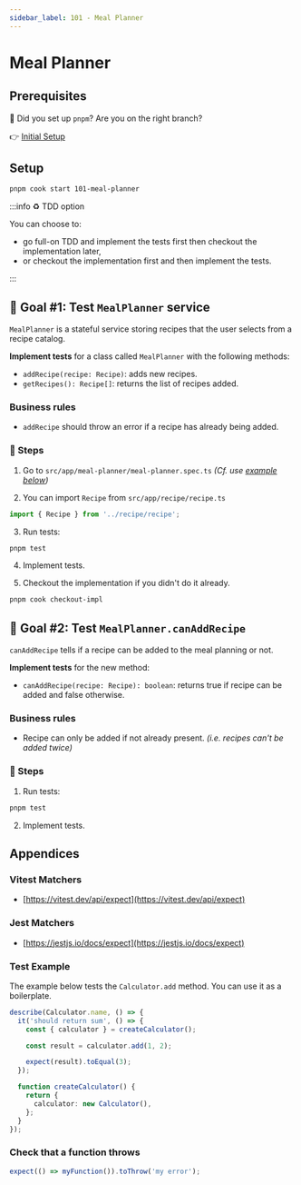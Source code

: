 ```yaml
---
sidebar_label: 101 - Meal Planner
---
```


# Meal Planner

## Prerequisites

🚨 Did you set up `pnpm`? Are you on the right branch?

👉 [Initial Setup](./000-setup.md)

## Setup

```sh
pnpm cook start 101-meal-planner
```

:::info ♻️ TDD option

You can choose to:

- go full-on TDD and implement the tests first then checkout the implementation later,
- or checkout the implementation first and then implement the tests.

:::

## 🎯 Goal #1: Test `MealPlanner` service

`MealPlanner` is a stateful service storing recipes that the user selects from a recipe catalog.

**Implement tests** for a class called `MealPlanner` with the following methods:

- `addRecipe(recipe: Recipe)`: adds new recipes.
- `getRecipes(): Recipe[]`: returns the list of recipes added.

### Business rules

- `addRecipe` should throw an error if a recipe has already being added.

### 📝 Steps

1. Go to `src/app/meal-planner/meal-planner.spec.ts` _(Cf. use [example below](#test-example))_

2. You can import `Recipe` from `src/app/recipe/recipe.ts`

```ts
import { Recipe } from '../recipe/recipe';
```

3. Run tests:

```sh
pnpm test
```

4. Implement tests.

5. Checkout the implementation if you didn't do it already.

```sh
pnpm cook checkout-impl
```

## 🎯 Goal #2: Test `MealPlanner.canAddRecipe`

`canAddRecipe` tells if a recipe can be added to the meal planning or not.

**Implement tests** for the new method:

- `canAddRecipe(recipe: Recipe): boolean`: returns true if recipe can be added and false otherwise.

### Business rules

- Recipe can only be added if not already present. _(i.e. recipes can't be added twice)_

### 📝 Steps

1. Run tests:

```sh
pnpm test
```

2. Implement tests.

## Appendices

### Vitest Matchers

- [https://vitest.dev/api/expect](https://vitest.dev/api/expect)

### Jest Matchers

- [https://jestjs.io/docs/expect](https://jestjs.io/docs/expect)

### Test Example

The example below tests the `Calculator.add` method. You can use it as a boilerplate.

```typescript
describe(Calculator.name, () => {
  it('should return sum', () => {
    const { calculator } = createCalculator();

    const result = calculator.add(1, 2);

    expect(result).toEqual(3);
  });

  function createCalculator() {
    return {
      calculator: new Calculator(),
    };
  }
});
```

### Check that a function throws

```ts
expect(() => myFunction()).toThrow('my error');
```
